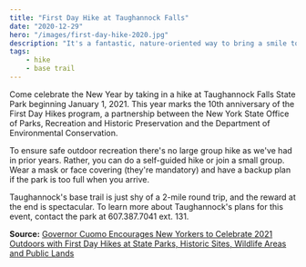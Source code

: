 ```yaml
---
title: "First Day Hike at Taughannock Falls"
date: "2020-12-29"
hero: "/images/first-day-hike-2020.jpg"
description: "It's a fantastic, nature-oriented way to bring a smile to the first day of 2021."
tags:
    - hike
    - base trail
---
```


Come celebrate the New Year by taking in a hike at Taughannock Falls State Park beginning January 1, 2021. This year marks the 10th anniversary of the First Day Hikes program, a partnership between the New York State Office of Parks, Recreation and Historic Preservation and the Department of Environmental Conservation.

To ensure safe outdoor recreation there's no large group hike as we've had in prior years. Rather, you can do a self-guided hike or join a small group. Wear a mask or face covering (they're mandatory) and have a backup plan if the park is too full when you arrive.

Taughannock's base trail is just shy of a 2-mile round trip, and the reward at the end is spectacular. To learn more about Taughannock's plans for this event, contact the park at 607.387.7041 ext. 131.

**Source:** [Governor Cuomo Encourages New Yorkers to Celebrate 2021 Outdoors with First Day Hikes at State Parks, Historic Sites, Wildlife Areas and Public Lands](https://www.governor.ny.gov/news/governor-cuomo-encourages-new-yorkers-celebrate-2021-outdoors-first-day-hikes-state-parks)
